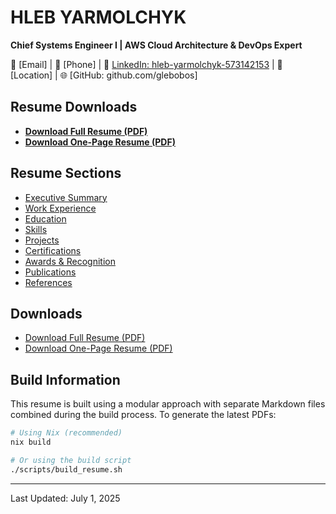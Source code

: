 # HLEB YARMOLCHYK
**Chief Systems Engineer I | AWS Cloud Architecture & DevOps Expert**

📧 [Email] | 📱 [Phone] | 🔗 [LinkedIn: hleb-yarmolchyk-573142153](https://www.linkedin.com/in/hleb-yarmolchyk-573142153) | 📍 [Location] | 🌐 [GitHub: github.com/glebobos]

## Resume Downloads

- [**Download Full Resume (PDF)**](../assets/pdfs/full_resume.pdf)
- [**Download One-Page Resume (PDF)**](../assets/pdfs/one_page_resume.pdf)

## Resume Sections

- [Executive Summary](./sections/summary.md)
- [Work Experience](./sections/experience.md)
- [Education](./sections/education.md)
- [Skills](./sections/skills.md)
- [Projects](./sections/projects.md)
- [Certifications](./sections/certifications.md)
- [Awards & Recognition](./sections/awards.md)
- [Publications](./sections/publications.md)
- [References](./sections/references.md)

## Downloads

- [Download Full Resume (PDF)](../assets/pdfs/full_resume.pdf)
- [Download One-Page Resume (PDF)](../assets/pdfs/one_page_resume.pdf)

## Build Information

This resume is built using a modular approach with separate Markdown files combined during the build process. To generate the latest PDFs:

```bash
# Using Nix (recommended)
nix build

# Or using the build script
./scripts/build_resume.sh
```

---

Last Updated: July 1, 2025
